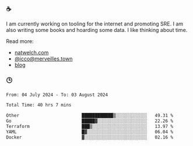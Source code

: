 ### ☕

I am currently working on tooling for the internet and promoting SRE. I am also writing some books and hoarding some data. I like thinking about time. 

Read more:

 - [natwelch.com](https://natwelch.com)
 - [@icco@merveilles.town](https://merveilles.town/@icco)
 - [blog](https://writing.natwelch.com)

### 🕒

<!--START_SECTION:waka-->

```txt
From: 04 July 2024 - To: 03 August 2024

Total Time: 40 hrs 7 mins

Other                        ████████████▒░░░░░░░░░░░░   49.31 %
Go                           █████▓░░░░░░░░░░░░░░░░░░░   22.26 %
Terraform                    ███▒░░░░░░░░░░░░░░░░░░░░░   13.97 %
YAML                         █▓░░░░░░░░░░░░░░░░░░░░░░░   06.04 %
Docker                       ▓░░░░░░░░░░░░░░░░░░░░░░░░   02.16 %
```

<!--END_SECTION:waka-->
